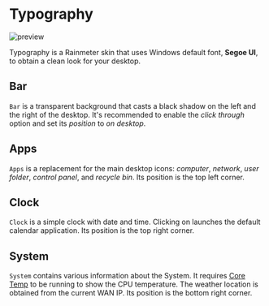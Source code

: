 # Typography

![preview](https://i.imgur.com/Pp3zzUm.jpg)

Typography is a Rainmeter skin that uses Windows default font, **Segoe UI**, to obtain a clean look for your desktop.

## Bar
`Bar` is a transparent background that casts a black shadow on the left and the right of the desktop. It's recommended to enable the *click through* option and set its *position* to *on desktop*.

## Apps
`Apps` is a replacement for the main desktop icons: *computer*, *network*, *user folder*, *control panel*, and *recycle bin*. Its position is the top left corner.

## Clock
`Clock` is a simple clock with date and time. Clicking on launches the default calendar application. Its position is the top right corner.

## System
`System` contains various information about the System. It requires [Core Temp](https://www.alcpu.com/CoreTemp/) to be running to show the CPU temperature. The weather location is obtained from the current WAN IP. Its position is the bottom right corner.
